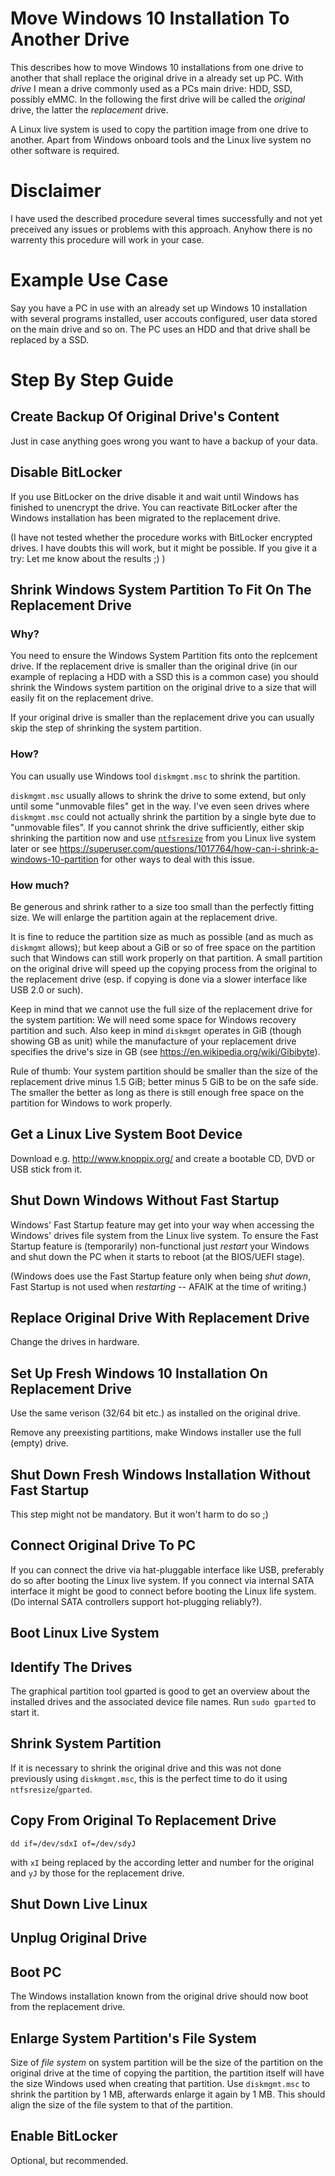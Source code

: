 # Move Windows 10 Installation To Another Drive

This describes how to move Windows 10 installations from one drive to another that shall replace the original drive in a already set up PC. With *drive* I mean a drive commonly used as a PCs main drive: HDD, SSD, possibly eMMC. In the following the first drive will be called the *original* drive, the latter the *replacement* drive.

A Linux live system is used to copy the partition image from one drive to another. Apart from Windows onboard tools and the Linux live system no other software is required.

# Disclaimer

I have used the described procedure several times successfully and not yet preceived any issues or problems with this approach. Anyhow there is no warrenty this procedure will work in your case.

# Example Use Case

Say you have a PC in use with an already set up Windows 10 installation with several programs installed, user accouts configured, user data stored on the main drive and so on. The PC uses an HDD and that drive shall be replaced by a SSD.

# Step By Step Guide

## Create Backup Of Original Drive's Content

Just in case anything goes wrong you want to have a backup of your data.

## Disable BitLocker

If you use BitLocker on the drive disable it and wait until Windows has finished to unencrypt the drive. You can reactivate BitLocker after the Windows installation has been migrated to the replacement drive.

(I have not tested whether the procedure works with BitLocker encrypted drives. I have doubts this will work, but it might be possible. If you give it a try: Let me know about the results ;) )

## Shrink Windows System Partition To Fit On The Replacement Drive

### Why?

You need to ensure the Windows System Partition fits onto the replcement drive. If the replacement drive is smaller than the original drive (in our example of replacing a HDD with a SSD this is a common case) you should shrink the Windows system partition on the original drive to a size that will easily fit on the replacement drive.

If your original drive is smaller than the replacement drive you can usually skip the step of shrinking the system partition.

### How?

You can usually use Windows tool `diskmgmt.msc` to shrink the partition.

`diskmgmt.msc` usually allows to shrink the drive to some extend, but only until some "unmovable files" get in the way. I've even seen drives where `diskmgmt.msc` could not actually shrink the partition by a single byte due to "unmovable files". If you cannot shrink the drive sufficiently, either skip shrinking the partition now and use [`ntfsresize`](https://en.wikipedia.org/wiki/Ntfsresize) from you Linux live system later or see https://superuser.com/questions/1017764/how-can-i-shrink-a-windows-10-partition for other ways to deal with this issue.

### How much?

Be generous and shrink rather to a size too small than the perfectly fitting size. We will enlarge the partition again at the replacement drive.

It is fine to reduce the partition size as much as possible (and as much as `diskmgmt` allows); but keep about a GiB or so of free space on the partition such that Windows can still work properly on that partition. A small partition on the original drive will speed up the copying process from the original to the replacement drive (esp. if copying is done via a slower interface like USB 2.0 or such).

Keep in mind that we cannot use the full size of the replacement drive for the system partition: We will need some space for Windows recovery partition and such. Also keep in mind `diskmgmt` operates in GiB (though showing GB as unit) while the manufacture of your replacement drive specifies the drive's size in GB (see https://en.wikipedia.org/wiki/Gibibyte).

Rule of thumb: Your system partition should be smaller than the size of the replacement drive minus 1.5 GiB; better minus 5 GiB to be on the safe side. The smaller the better as long as there is still enough free space on the partition for Windows to work properly.

## Get a Linux Live System Boot Device

Download e.g. http://www.knoppix.org/ and create a bootable CD, DVD or USB stick from it.

## Shut Down Windows Without Fast Startup

Windows' Fast Startup feature may get into your way when accessing the Windows' drives file system from the Linux live system. To ensure the Fast Startup feature is (temporarily) non-functional just *restart* your Windows and shut down the PC when it starts to reboot (at the BIOS/UEFI stage).

(Windows does use the Fast Startup feature only when being *shut down*, Fast Startup is not used when *restarting* -- AFAIK at the time of writing.)

## Replace Original Drive With Replacement Drive

Change the drives in hardware.

## Set Up Fresh Windows 10 Installation On Replacement Drive

Use the same verison (32/64 bit etc.) as installed on the original drive.

Remove any preexisting partitions, make Windows installer use the full (empty) drive.

## Shut Down Fresh Windows Installation Without Fast Startup

This step might not be mandatory. But it won't harm to do so ;)

## Connect Original Drive To PC

If you can connect the drive via hat-pluggable interface like USB, preferably do so after booting the Linux live system. If you connect via internal SATA interface it might be good to connect before booting the Linux life system. (Do internal SATA controllers support hot-plugging reliably?).

## Boot Linux Live System

## Identify The Drives

The graphical partition tool gparted is good to get an overview about the installed drives and the associated device file names. Run `sudo gparted` to start it.

## Shrink System Partition

If it is necessary to shrink the original drive and this was not done previously using `diskmgmt.msc`, this is the perfect time to do it using `ntfsresize`/`gparted`.

## Copy From Original To Replacement Drive

`dd if=/dev/sdxI of=/dev/sdyJ`

with `xI` being replaced by the according letter and number for the original and `yJ` by those for the replacement drive.

## Shut Down Live Linux

## Unplug Original Drive

## Boot PC

The Windows installation known from the original drive should now boot from the replacement drive.

## Enlarge System Partition's File System

Size of *file system* on system partition will be the size of the partition on the original drive at the time of copying the partition, the partition itself will have the size Windows used when creating that partition. Use `diskmgmt.msc` to shrink the partition by 1 MB, afterwards enlarge it again by 1 MB. This should align the size of the file system to that of the partition.

## Enable BitLocker

Optional, but recommended.

